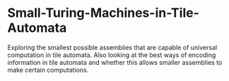 # Small-Turing-Machines-in-Tile-Automata

Exploring the smallest possible assemblies that are capable of universal computation in tile automata.  Also looking at the best ways of encoding information in tile automata and whether this allows smaller assemblies to make certain computations.
